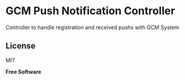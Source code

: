 # GCM Push Notification Controller

Controller to handle registration and received pushs with GCM System

License
----

MIT

**Free Software**
